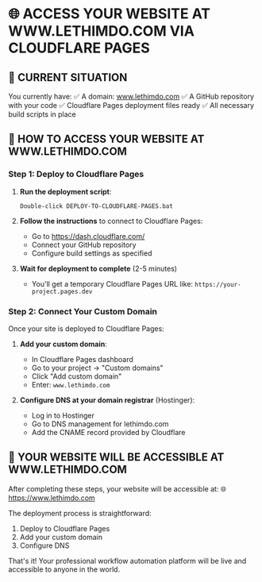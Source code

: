 # 🌐 ACCESS YOUR WEBSITE AT WWW.LETHIMDO.COM VIA CLOUDFLARE PAGES

## 🎯 CURRENT SITUATION

You currently have:
✅ A domain: www.lethimdo.com
✅ A GitHub repository with your code
✅ Cloudflare Pages deployment files ready
✅ All necessary build scripts in place

## 🚀 HOW TO ACCESS YOUR WEBSITE AT WWW.LETHIMDO.COM

### Step 1: Deploy to Cloudflare Pages

1. **Run the deployment script**:
   ```
   Double-click DEPLOY-TO-CLOUDFLARE-PAGES.bat
   ```

2. **Follow the instructions** to connect to Cloudflare Pages:
   - Go to https://dash.cloudflare.com/
   - Connect your GitHub repository
   - Configure build settings as specified

3. **Wait for deployment to complete** (2-5 minutes)
   - You'll get a temporary Cloudflare Pages URL like: `https://your-project.pages.dev`

### Step 2: Connect Your Custom Domain

Once your site is deployed to Cloudflare Pages:

1. **Add your custom domain**:
   - In Cloudflare Pages dashboard
   - Go to your project → "Custom domains"
   - Click "Add custom domain"
   - Enter: `www.lethimdo.com`

2. **Configure DNS at your domain registrar** (Hostinger):
   - Log in to Hostinger
   - Go to DNS management for lethimdo.com
   - Add the CNAME record provided by Cloudflare

## 🎉 YOUR WEBSITE WILL BE ACCESSIBLE AT WWW.LETHIMDO.COM

After completing these steps, your website will be accessible at:
🌐 https://www.lethimdo.com

The deployment process is straightforward:
1. Deploy to Cloudflare Pages
2. Add your custom domain
3. Configure DNS

That's it! Your professional workflow automation platform will be live and accessible to anyone in the world.